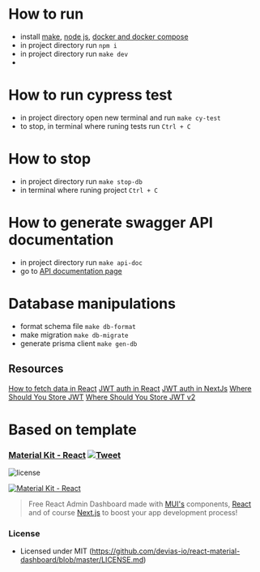 # How to run
- install [make](https://www.gnu.org/software/make/), [node js](https://nodejs.org), [docker and docker compose](https://www.docker.com/)
- in project directory run `npm i`
- in project directory run `make dev`
- 
# How to run cypress test
- in project directory open new terminal and run `make cy-test`
- to stop, in terminal where runing tests run `Ctrl + C`

# How to stop
- in project directory run `make stop-db`
- in terminal where runing project `Ctrl + C`

# How to generate swagger API documentation
 - in project directory run `make api-doc`
 - go to [API documentation page](http://localhost:3000/documentation/api)

# Database manipulations
- format schema file `make db-format`
- make migration `make db-migrate`
- generate prisma client `make gen-db`

## Resources

[How to fetch data in React](https://www.developerway.com/posts/how-to-fetch-data-in-react)
[JWT auth in React](https://www.permify.co/post/jwt-authentication-in-react)
[JWT auth in NextJs](https://next-auth.js.org/configuration/options#jwt)
[Where Should You Store JWT](https://javascript.plainenglish.io/where-to-store-the-json-web-token-jwt-4f76abcd4577)
[Where Should You Store JWT v2](https://stackoverflow.com/questions/44133536/is-it-safe-to-store-a-jwt-in-localstorage-with-reactjs)


# Based on template
### [Material Kit - React](https://material-kit-react.devias.io/) [![Tweet](https://img.shields.io/twitter/url/http/shields.io.svg?style=social&logo=twitter)](https://twitter.com/intent/tweet?text=%F0%9F%9A%A8Devias%20Freebie%20Alert%20-%20An%20awesome%20ready-to-use%20register%20page%20made%20with%20%23material%20%23react%0D%0Ahttps%3A%2F%2Fdevias.io%20%23createreactapp%20%23devias%20%23material%20%23freebie%20%40devias-io)

![license](https://img.shields.io/badge/license-MIT-blue.svg)

[![Material Kit - React](https://github.com/devias-io/material-kit-react/blob/main/public/static/thumbnail.png)](https://material-kit-react.devias.io/)

> Free React Admin Dashboard made with [MUI's](https://mui.com/?ref=devias-io)
> components, [React](https://reactjs.org/?ref=devias-io) and of
> course [Next.js](https://github.com/vercel/next.js/?ref=devias-io) to boost your app development
> process!

### License

- Licensed under MIT (https://github.com/devias-io/react-material-dashboard/blob/master/LICENSE.md)

